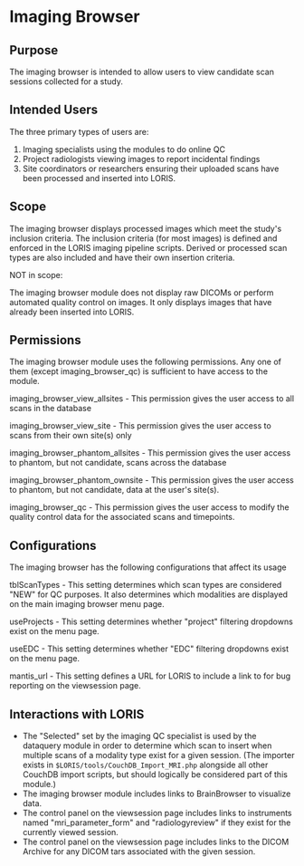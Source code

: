 # Imaging Browser

## Purpose

The imaging browser is intended to allow users to view candidate
scan sessions collected for a study.

## Intended Users

The three primary types of users are:
1. Imaging specialists using the modules to do online QC
2. Project radiologists viewing images to report incidental findings
3. Site coordinators or researchers ensuring their uploaded scans have
   been processed and inserted into LORIS.

## Scope

The imaging browser displays processed images which meet the study's
inclusion criteria. The inclusion criteria (for most images) is defined
and enforced in the LORIS imaging pipeline scripts.  Derived or
processed scan types are also included and have their own insertion
criteria.

NOT in scope:

The imaging browser module does not display raw DICOMs or perform automated
quality control on images. It only displays images that have already been
inserted into LORIS.

## <a name="imaging_browser_perm_link"></a> Permissions

The imaging browser module uses the following permissions. Any one of them
(except imaging_browser_qc) is sufficient to have access to the module.

imaging_browser_view_allsites
    - This permission gives the user access to all scans in the database

imaging_browser_view_site
    - This permission gives the user access to scans from their own site(s) only

imaging_browser_phantom_allsites
    - This permission gives the user access to phantom, but not candidate, scans
      across the database

imaging_browser_phantom_ownsite
    - This permission gives the user access to phantom, but not candidate, data
      at the user's site(s).

imaging_browser_qc
    - This permission gives the user access to modify the quality control data
      for the associated scans and timepoints.

## Configurations

The imaging browser has the following configurations that affect its usage

tblScanTypes - This setting determines which scan types are considered "NEW" for
        QC purposes. It also determines which modalities are displayed on the
        main imaging browser menu page.

useProjects - This setting determines whether "project" filtering dropdowns exist
        on the menu page.

useEDC - This setting determines whether "EDC" filtering dropdowns exist
        on the menu page.

mantis_url - This setting defines a URL for LORIS to include a link to for bug reporting
        on the viewsession page.

## Interactions with LORIS

- The "Selected" set by the imaging QC specialist is used by the dataquery
  module in order to determine which scan to insert when multiple scans of
  a modality type exist for a given session. (The importer exists in
  `$LORIS/tools/CouchDB_Import_MRI.php` alongside all other CouchDB
  import scripts, but should logically be considered part of this module.)
- The imaging browser module includes links to BrainBrowser to visualize data.
- The control panel on the viewsession page includes links to instruments
  named "mri_parameter_form" and "radiologyreview" if they exist for the
  currently viewed session.
- The control panel on the viewsession page includes links to the DICOM Archive
  for any DICOM tars associated with the given session.
